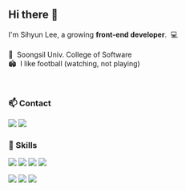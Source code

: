 ## Hi there 👋 
<p>
  I'm Sihyun Lee, a growing <b>front-end developer</b>. &nbsp;💻
  <br/><br/>
  🏫&nbsp; Soongsil Univ. College of Software <br/>
  🏟️&nbsp; I like football (watching, not playing)
</p>
<br/>

### 📫 Contact
<p> 
  <a href="https://www.instagram.com/_leesihyun/"><img src="https://img.shields.io/badge/Instagram-E4405F?style=flat-square&logo=Instagram&logoColor=white&link=https://www.instagram.com/_leesihyun/"/></a>
  <a href="mailto:leesh3597@gmail.com"><img src="https://img.shields.io/badge/leesh3597@gmail.com-EA4335?style=flat-square&logo=gmail&logoColor=white&link=mailto:leesh3597@gmail.com"/></a>
  <br/>
</p>

### 💪 Skills
<p>
  <img src="https://img.shields.io/badge/HTML5-E34F26?style=flat-square&logo=html5&logoColor=white"/>
  <img src="https://img.shields.io/badge/CSS3-1572B6?style=flat-square&logo=css3&logoColor=white"/>
  <img src="https://img.shields.io/badge/JavaScript-F7DF1E?style=flat-square&logo=JavaScript&logoColor=white"/>
  <img src="https://img.shields.io/badge/TypeScript-3178C6?style=flat-square&logo=TypeScript&logoColor=white"/>
</p>
<p>
  <img src="https://img.shields.io/badge/React-61DAFB?style=flat-square&logo=React&logoColor=white"/>
  <img src="https://img.shields.io/badge/Next.js-000000?style=flat-square&logo=Next.js&logoColor=white"/>
  <img src="https://img.shields.io/badge/React Native-61DAFB?style=flat-square&logo=React&logoColor=black"/>
</p>

